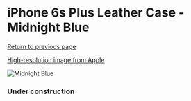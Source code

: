 # iPhone 6s Plus Leather Case - Midnight Blue

[Return to previous page](/iphone_6)

[High-resolution image from Apple](https://store.storeimages.cdn-apple.com/8756/as-images.apple.com/is/MKXD2?wid=4500&hei=4500&fmt=png)

<div style="width: 384px"><img src="/everysource/MKXD2.png" alt="Midnight Blue"></div>

### Under construction
